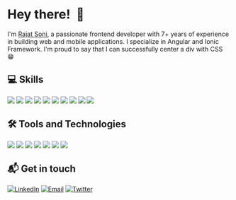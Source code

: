 # Hey there! &nbsp;👋

I'm [Rajat Soni](https://linkedin.com/in/rajat-soni), a passionate frontend developer with 7+ years of experience in building web and mobile applications. I specialize in Angular and Ionic Framework. I'm proud to say that I can successfully center a div with CSS 😁

## :computer: Skills
![](https://img.shields.io/badge/Angular-DD0031?style=for-the-badge&logo=angular&logoColor=white)
![](https://img.shields.io/badge/Ionic-3880FF?style=for-the-badge&logo=ionic&logoColor=white)
![](https://img.shields.io/badge/rxjs-B7178C?style=for-the-badge&logo=ReactiveX&logoColor=white)
![](https://img.shields.io/badge/JavaScript-F7DF1E?style=for-the-badge&logo=javascript&logoColor=white)
![](https://img.shields.io/badge/TypeScript-3178C6?style=for-the-badge&logo=typescript&logoColor=white)
![](https://img.shields.io/badge/HTML5-E34F26?style=for-the-badge&logo=html5&logoColor=white)
![](https://img.shields.io/badge/CSS3-1572B6?style=for-the-badge&logo=css3&logoColor=white)
![](https://img.shields.io/badge/sass-CC6699?style=for-the-badge&logo=sass&logoColor=white)
![](https://img.shields.io/badge/Nodejs-339933?style=for-the-badge&logo=node.js&logoColor=white)
![](https://img.shields.io/badge/git-F05032?style=for-the-badge&logo=git&logoColor=white)


## :hammer_and_wrench: Tools and Technologies
![](https://img.shields.io/badge/VSCode-0078D4?style=for-the-badge&logo=visual%20studio%20code&logoColor=white)
![](https://img.shields.io/badge/cordova-35434F?style=for-the-badge&logo=apache-cordova&logoColor=white)
![](https://img.shields.io/badge/npm-CB3837?style=for-the-badge&logo=npm&logoColor=white)
![](https://img.shields.io/badge/Webpack-8DD6F9?style=for-the-badge&logo=webpack&logoColor=white)
![](https://img.shields.io/badge/Netlify-00C7B7?style=for-the-badge&logo=netlify&logoColor=white)
![](https://img.shields.io/badge/Teamcity-000000?style=for-the-badge&logo=teamcity&logoColor=white)
![](https://img.shields.io/badge/jira-0052CC?style=for-the-badge&logo=jira-software&logoColor=white)


## :mailbox_with_mail: Get in touch
[![LinkedIn](https://img.shields.io/badge/Linkedin-0A66C2?style=for-the-badge&logo=linkedin&logoColor=white)](https://linkedin.com/in/rajat-soni)
[![Email](https://img.shields.io/badge/email-0078D4?style=for-the-badge&logo=microsoft-outlook&logoColor=white)](mailto:rajatsoni9@outlook.com)
[![Twitter](https://img.shields.io/badge/twitter-1DA1F2?style=for-the-badge&logo=twitter&logoColor=white)](https://twitter.com/_rajatsoni_)

